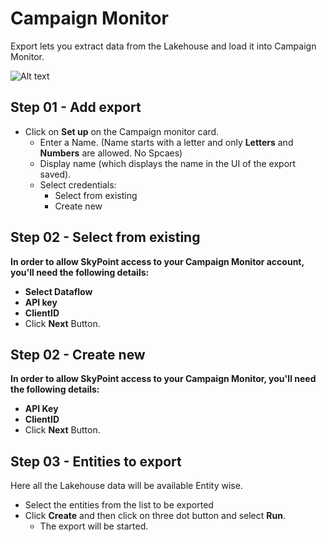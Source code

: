 # Campaign Monitor

Export lets you extract data from the Lakehouse and load it into Campaign Monitor.

![Alt text](https://github.com/skypointcloud/platform/blob/master/docs/doc_snippets/CampaignMonitor_export.PNG?raw=true)

## Step 01 - Add export

- Click on **Set up** on the Campaign monitor card.
    - Enter a Name. (Name starts with a letter and only **Letters** and **Numbers** are allowed. No Spcaes)
    - Display name (which displays the name in the UI of the export saved).
    - Select credentials:
      - Select from existing
      - Create new

## Step 02 - Select from existing
**In order to allow SkyPoint access to your Campaign Monitor account, you'll need the following details:**
- **Select Dataflow**
- **API key**
- **ClientID**
- Click **Next** Button.

## Step 02 - Create new
**In order to allow SkyPoint access to your Campaign Monitor, you'll need the following details:**
- **API Key** 
- **ClientID**
- Click **Next** Button.

## Step 03 - Entities to export
Here all the Lakehouse data will be available Entity wise.
- Select the entities from the list to be exported
- Click **Create** and then click on three dot button and select **Run**.
    - The export will be started.







